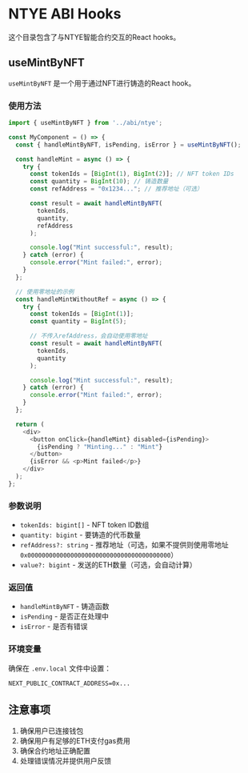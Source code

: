 # NTYE ABI Hooks

这个目录包含了与NTYE智能合约交互的React hooks。

## useMintByNFT

`useMintByNFT` 是一个用于通过NFT进行铸造的React hook。

### 使用方法

```typescript
import { useMintByNFT } from '../abi/ntye';

const MyComponent = () => {
  const { handleMintByNFT, isPending, isError } = useMintByNFT();

  const handleMint = async () => {
    try {
      const tokenIds = [BigInt(1), BigInt(2)]; // NFT token IDs
      const quantity = BigInt(10); // 铸造数量
      const refAddress = "0x1234..."; // 推荐地址（可选）

      const result = await handleMintByNFT(
        tokenIds,
        quantity,
        refAddress
      );

      console.log("Mint successful:", result);
    } catch (error) {
      console.error("Mint failed:", error);
    }
  };

  // 使用零地址的示例
  const handleMintWithoutRef = async () => {
    try {
      const tokenIds = [BigInt(1)];
      const quantity = BigInt(5);

      // 不传入refAddress，会自动使用零地址
      const result = await handleMintByNFT(
        tokenIds,
        quantity
      );

      console.log("Mint successful:", result);
    } catch (error) {
      console.error("Mint failed:", error);
    }
  };

  return (
    <div>
      <button onClick={handleMint} disabled={isPending}>
        {isPending ? "Minting..." : "Mint"}
      </button>
      {isError && <p>Mint failed</p>}
    </div>
  );
};
```

### 参数说明

- `tokenIds: bigint[]` - NFT token ID数组
- `quantity: bigint` - 要铸造的代币数量
- `refAddress?: string` - 推荐地址（可选，如果不提供则使用零地址 `0x0000000000000000000000000000000000000000`）
- `value?: bigint` - 发送的ETH数量（可选，会自动计算）

### 返回值

- `handleMintByNFT` - 铸造函数
- `isPending` - 是否正在处理中
- `isError` - 是否有错误

### 环境变量

确保在 `.env.local` 文件中设置：

```
NEXT_PUBLIC_CONTRACT_ADDRESS=0x...
```

## 注意事项

1. 确保用户已连接钱包
2. 确保用户有足够的ETH支付gas费用
3. 确保合约地址正确配置
4. 处理错误情况并提供用户反馈 